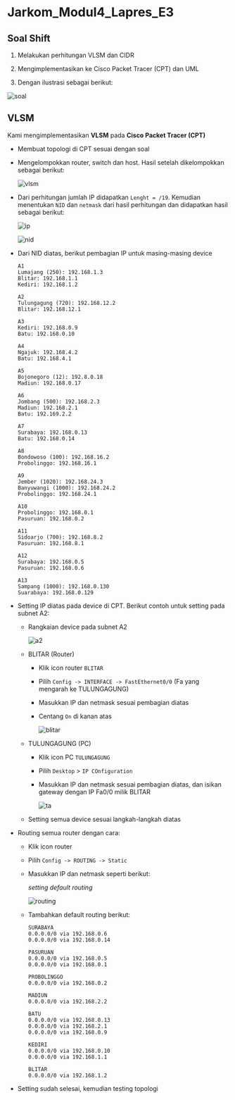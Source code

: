 # Jarkom_Modul4_Lapres_E3

## Soal Shift

1. Melakukan perhitungan VLSM dan CIDR

2. Mengimplementasikan ke Cisco Packet Tracer (CPT) dan UML

3. Dengan ilustrasi sebagai berikut:

![soal](https://github.com/adamgrbld/Jarkom_Modul4_Lapres_E3/blob/main/image/soal.png)
    

## VLSM

Kami mengimplementasikan **VLSM** pada **Cisco Packet Tracer (CPT)**

- Membuat topologi di CPT sesuai dengan soal

- Mengelompokkan router, switch dan host. Hasil setelah dikelompokkan sebagai berikut:

  ![vlsm](https://github.com/adamgrbld/Jarkom_Modul4_Lapres_E3/blob/main/image/vlsm.png)
  
- Dari perhitungan jumlah IP didapatkan ```Lenght = /19```. Kemudian menentukan ```NID``` dan ```netmask``` dari hasil perhitungan dan didapatkan hasil sebagai berikut:

  ![ip](https://github.com/adamgrbld/Jarkom_Modul4_Lapres_E3/blob/main/image/IP.jpg)
  
  ![nid](https://github.com/adamgrbld/Jarkom_Modul4_Lapres_E3/blob/main/image/nid.png)
  
- Dari NID diatas, berikut pembagian IP untuk masing-masing device

  ```
  A1
  Lumajang (250): 192.168.1.3
  Blitar: 192.168.1.1
  Kediri: 192.168.1.2

  A2
  Tulungagung (720): 192.168.12.2
  Blitar: 192.168.12.1

  A3
  Kediri: 192.168.0.9
  Batu: 192.168.0.10

  A4
  Ngajuk: 192.168.4.2
  Batu: 192.168.4.1

  A5
  Bojonegoro (12): 192.8.0.18
  Madiun: 192.168.0.17

  A6
  Jombang (500): 192.168.2.3
  Madiun: 192.168.2.1
  Batu: 192.169.2.2

  A7
  Surabaya: 192.168.0.13
  Batu: 192.168.0.14

  A8
  Bondowoso (100): 192.168.16.2
  Probolinggo: 192.168.16.1

  A9
  Jember (1020): 192.168.24.3
  Banyuwangi (1000): 192.168.24.2
  Probolinggo: 192.168.24.1

  A10
  Probolinggo: 192.168.0.1
  Pasuruan: 192.168.0.2

  A11
  Sidoarjo (700): 192.168.8.2
  Pasuruan: 192.168.8.1

  A12
  Surabaya: 192.168.0.5
  Pasuruan: 192.168.0.6

  A13
  Sampang (1000): 192.168.0.130
  Suarabaya: 192.168.0.129
  ```
  
- Setting IP diatas pada device di CPT. Berikut contoh untuk setting pada subnet A2:
  
  - Rangkaian device pada subnet A2
  
    ![a2](https://github.com/adamgrbld/Jarkom_Modul4_Lapres_E3/blob/main/image/A2.png)
    
  - BLITAR (Router)
  
    - Klik icon router ```BLITAR```
    - Pilih ```Config -> INTERFACE -> FastEthernet0/0``` (Fa yang mengarah ke TULUNGAGUNG)
    - Masukkan IP dan netmask sesuai pembagian diatas
    - Centang ```On``` di kanan atas
    
      ![blitar](https://github.com/adamgrbld/Jarkom_Modul4_Lapres_E3/blob/main/image/blitar.png)
    
  - TULUNGAGUNG (PC)
  
    - Klik icon PC ```TULUNGAGUNG```
    - Pilih ```Desktop``` > ```IP COnfiguration```
    - Masukkan IP dan netmask sesuai pembagian diatas, dan isikan gateway dengan IP Fa0/0 milik BLITAR
    
      ![ta](https://github.com/adamgrbld/Jarkom_Modul4_Lapres_E3/blob/main/image/tulungagung.png)
    
  - Setting semua device sesuai langkah-langkah diatas

- Routing semua router dengan cara:

  - Klik icon router
  - Pilih ```Config -> ROUTING -> Static```
  - Masukkan IP dan netmask seperti berikut:
  
    *setting default routing*
    
    ![routing](https://github.com/adamgrbld/Jarkom_Modul4_Lapres_E3/blob/main/image/batu.png)
    
  - Tambahkan default routing berikut:
  
    ```
    SURABAYA
    0.0.0.0/0 via 192.168.0.6
    0.0.0.0/0 via 192.168.0.14

    PASURUAN
    0.0.0.0/0 via 192.168.0.5
    0.0.0.0/0 via 192.168.0.1

    PROBOLINGGO
    0.0.0.0/0 via 192.168.0.2

    MADIUN
    0.0.0.0/0 via 192.168.2.2

    BATU
    0.0.0.0/0 via 192.168.0.13
    0.0.0.0/0 via 192.168.2.1
    0.0.0.0/0 via 192.168.0.9

    KEDIRI
    0.0.0.0/0 via 192.168.0.10
    0.0.0.0/0 via 192.168.1.1

    BLITAR
    0.0.0.0/0 via 192.168.1.2
    ```
    
- Setting sudah selesai, kemudian testing topologi
